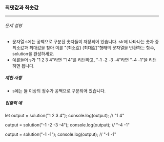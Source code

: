 ### 최댓값과 최솟값

---

###### 문제 설명

- 문자열 s에는 공백으로 구분된 숫자들이 저장되어 있습니다. str에 나타나는 숫자 중 최소값과 최대값을 찾아 이를 "(최소값) (최대값)"형태의 문자열을 반환하는 함수, solution을 완성하세요.
- 예를들어 s가 "1 2 3 4"라면 "1 4"를 리턴하고, "-1 -2 -3 -4"라면 "-4 -1"을 리턴하면 됩니다.

##### 제한 사항

- s에는 둘 이상의 정수가 공백으로 구분되어 있습니다.

##### 입출력 예

let output = solution("1 2 3 4");
console.log(output); // "1 4"

output = solution("-1 -2 -3 -4");
console.log(output); // "-4 -1"

output = solution("-1 -1");
console.log(output); // "-1 -1"
